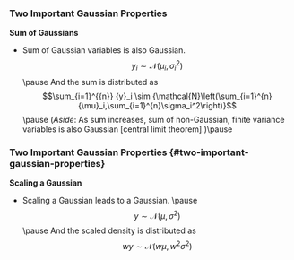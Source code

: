 <!--frame start-->
### Two Important Gaussian Properties

**Sum of Gaussians**

-   Sum of Gaussian variables is also Gaussian.
    $${y}_i \sim {\mathcal{N}\left({\mu}_i,\sigma_i^2\right)}$$\pause
    And the sum is distributed as
    $$\sum_{i=1}^{{n}} {y}_i \sim {\mathcal{N}\left(\sum_{i=1}^{n}{\mu}_i,\sum_{i=1}^{n}\sigma_i^2\right)}$$\pause
    (*Aside*: As sum increases, sum of non-Gaussian, finite variance
    variables is also Gaussian \[central limit theorem\].)\pause

<!--frame end-->
<!--frame start-->
### Two Important Gaussian Properties {#two-important-gaussian-properties}

**Scaling a Gaussian**

-   Scaling a Gaussian leads to a Gaussian. \pause
    $${y}\sim {\mathcal{N}\left({\mu},\sigma^2\right)}$$\pause And the
    scaled density is distributed as
    $${w}{y}\sim {\mathcal{N}\left({w}{\mu},{w}^2 \sigma^2\right)}$$

<!--frame end-->


